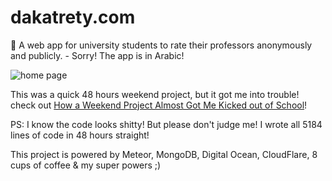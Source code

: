 # dakatrety.com
:speak_no_evil: A web app for university students to rate their professors anonymously and publicly. - Sorry! The app is in Arabic!

![home page](https://cdn-images-1.medium.com/max/2000/1*_B8jCzqfKs28nJ1pjgAatQ.png)

This was a quick 48 hours weekend project, but it got me into trouble! check out [How a Weekend Project Almost Got Me Kicked out of School](https://medium.com/@eahefnawy/dakatrety-com-the-story-c8caa62e4298)!

PS: I know the code looks shitty! But please don't judge me! I wrote all 5184 lines of code in 48 hours straight!

This project is powered by Meteor, MongoDB, Digital Ocean, CloudFlare, 8 cups of coffee & my super powers ;)
